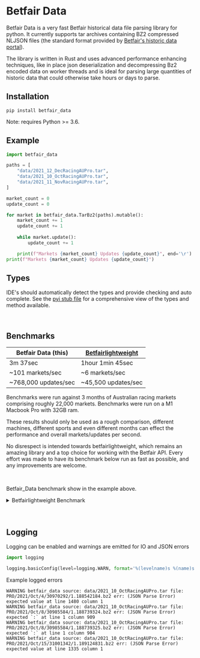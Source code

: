 # Betfair Data

Betfair Data is a very fast Betfair historical data file parsing library for python. It currently supports tar archives containing BZ2 compressed NLJSON files (the standard format provided by [Betfair's historic data portal](https://historicdata.betfair.com/#/home)).

The library is written in Rust and uses advanced performance enhancing techniques, like in place json deserialization and decompressing Bz2 encoded data on worker threads and is ideal for parsing large quantities of historic data that could otherwise take hours or days to parse.

## Installation

```
pip install betfair_data
```

Note: requires Python >= 3.6.


## Example

```python
import betfair_data

paths = [
    "data/2021_12_DecRacingAUPro.tar",
    "data/2021_10_OctRacingAUPro.tar",
    "data/2021_11_NovRacingAUPro.tar",
]

market_count = 0
update_count = 0

for market in betfair_data.TarBz2(paths).mutable():
    market_count += 1
    update_count += 1
    
    while market.update():
        update_count += 1

    print(f"Markets {market_count} Updates {update_count}", end='\r')
print(f"Markets {market_count} Updates {update_count}")

```
## Types
IDE's should automatically detect the types and provide checking and auto complete. See the [pyi stub file](betfair_data.pyi) for a comprehensive view of the types and method available.

<br />

## Benchmarks

| Betfair Data (this)  | [Betfairlightweight](https://github.com/liampauling/betfair/) |
| ---------------------|---------------------|
| 3m 37sec             | 1hour 1min 45sec    |
| ~101 markets/sec     | ~6 markets/sec      |
| ~768,000 updates/sec | ~45,500 updates/sec |

Benchmarks were run against 3 months of Australian racing markets comprising roughly 22,000 markets. Benchmarks were run on a M1 Macbook Pro with 32GB ram.

These results should only be used as a rough comparison, different machines, different sports and even different months can effect the performance and overall markets/updates per second.

No disrespect is intended towards betfairlightweight, which remains an amazing library and a top choice for working with the Betfair API. Every effort was made to have its benchmark below run as fast as possible, and any improvements are welcome.

<br>

Betfair_Data benchmark show in the example above.
<details><summary>Betfairlightweight Benchmark</summary>

```python
from typing import Sequence 

import unittest.mock
import tarfile
import bz2
import betfairlightweight

trading = betfairlightweight.APIClient("username", "password", "appkey")
listener = betfairlightweight.StreamListener(
    max_latency=None, lightweight=True, update_clk=False, output_queue=None, cumulative_runner_tv=True, calculate_market_tv=True
)

paths = [ 
    "data/2021_10_OctRacingAUPro.tar",
    "data/2021_11_NovRacingAUPro.tar",
    "data/2021_12_DecRacingAUPro.tar"
]

def load_tar(file_paths: Sequence[str]):
    for file_path in file_paths:
        with tarfile.TarFile(file_path) as archive:
            for file in archive:
                yield bz2.open(archive.extractfile(file))
    return None

market_count = 0
update_count = 0

for file_obj in load_tar(paths):
    with unittest.mock.patch("builtins.open", lambda f, _: f):  
        stream = trading.streaming.create_historical_generator_stream(
            file_path=file_obj,
            listener=listener,
        )
        gen = stream.get_generator()

        market_count += 1
        for market_books in gen():
            for market_book in market_books:
                update_count += 1

    print(f"Markets {market_count} Updates {update_count}", end='\r')
print(f"Markets {market_count} Updates {update_count}")

```
</details>

<br>
<br>


## Logging

Logging can be enabled and warnings are emitted for IO and JSON errors

```python
import logging

logging.basicConfig(level=logging.WARN, format='%(levelname)s %(name)s %(message)s')
```
Example logged errors

```log
WARNING betfair_data source: data/2021_10_OctRacingAUPro.tar file: PRO/2021/Oct/4/30970292/1.188542184.bz2 err: (JSON Parse Error) expected value at line 1480 column 1
WARNING betfair_data source: data/2021_10_OctRacingAUPro.tar file: PRO/2021/Oct/8/30985584/1.188739324.bz2 err: (JSON Parse Error) expected `:` at line 1 column 909
WARNING betfair_data source: data/2021_10_OctRacingAUPro.tar file: PRO/2021/Oct/8/30985584/1.188739325.bz2 err: (JSON Parse Error) expected `:` at line 1 column 904
WARNING betfair_data source: data/2021_10_OctRacingAUPro.tar file: PRO/2021/Oct/15/31001342/1.189124831.bz2 err: (JSON Parse Error) expected value at line 1335 column 1
```

